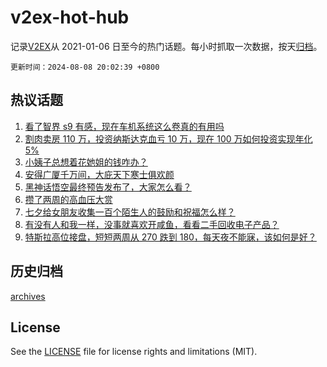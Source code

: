 # v2ex-hot-hub

 记录[V2EX](https://www.v2ex.com/)从 2021-01-06 日至今的热门话题。每小时抓取一次数据，按天[归档](archives)。

`更新时间：2024-08-08 20:02:39 +0800`

## 热议话题

1. [看了智界 s9 有感，现在车机系统这么卷真的有用吗](https://www.v2ex.com/t/1063372)
1. [割肉卖房 110 万，投资纳斯达克血亏 10 万，现在 100 万如何投资实现年化 5%](https://www.v2ex.com/t/1063430)
1. [小姨子总想着花她姐的钱咋办？](https://www.v2ex.com/t/1063351)
1. [安得广厦千万间，大庇天下寒士俱欢颜](https://www.v2ex.com/t/1063451)
1. [黑神话悟空最终预告发布了，大家怎么看？](https://www.v2ex.com/t/1063411)
1. [攒了两周的高血压大赏](https://www.v2ex.com/t/1063496)
1. [七夕给女朋友收集一百个陌生人的鼓励和祝福怎么样？](https://www.v2ex.com/t/1063317)
1. [有没有人和我一样，没事就喜欢开咸鱼，看看二手回收电子产品？](https://www.v2ex.com/t/1063385)
1. [特斯拉高位接盘，短短两周从 270 跌到 180，每天夜不能寐，该如何是好？](https://www.v2ex.com/t/1063509)

## 历史归档

[archives](archives)

## License

See the [LICENSE](LICENSE) file for license rights and limitations (MIT).
